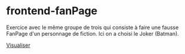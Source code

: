 # frontend-fanPage

Exercice avec le même groupe de trois qui consiste à faire une fausse FanPage d'un personnage de fiction.
Ici on a choisi le Joker (Batman).

[Visualiser](https://thankuniverse.github.io/frontend-FanPage/html/index.html)
